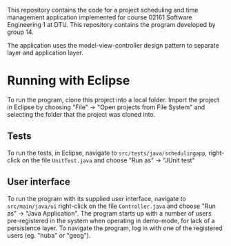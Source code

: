 This repository contains the code for a project scheduling and time management application implemented for course 02161 Software Engineering 1 at DTU. This repository contains the program developed by group 14.

The application uses the model-view-controller design pattern to separate layer and application layer.

# Running with Eclipse
To run the program, clone this project into a local folder. Import the project in Eclipse by choosing "File" -> "Open projects from File System" and selecting the folder that the project was cloned into.

## Tests
To run the tests, in Eclipse, navigate to `src/tests/java/schedulingapp`, right-click on the file `UnitTest.java` and choose "Run as" -> "JUnit test"

## User interface
To run the program with its supplied user interface, navigate to `src/main/java/ui` right-click on the file `Controller.java` and choose "Run as" -> "Java Application". The program starts up with a number of users pre-registered in the system when operating in demo-mode, for lack of a persistence layer. To navigate the program, log in with one of the registered users (eg. "huba" or "geog").
